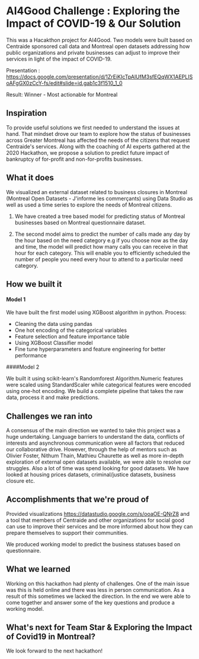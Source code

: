#  AI4Good Challenge : Exploring the Impact of COVID-19 & Our Solution
This was a Hacakthon project for AI4Good. Two models were built based on Centraide sponsored call data and Montreal open datasets addressing how public organizations and private businesses can adjust to improve their services in light of the impact of COVID-19.

Presentation : https://docs.google.com/presentation/d/1ZrEiKIcTpAlUfM3sfEQqWX1AEPLISoAFgGX0zCcY-fs/edit#slide=id.gab1c3f1510_1_0

Result: Winner - Most actionable for Montreal

## Inspiration
To provide useful solutions we first needed to understand the issues at hand. That mindset drove our team to explore how the status of businesses across Greater Montreal has affected the needs of the citizens that request Centraide's services. Along with the coaching of AI experts gathered at the 2020 Hackathon, we propose a solution to predict future impact of bankruptcy of for-profit and non-for-profits businesses. 

## What it does
We visualized an external dataset related to business closures in Montreal (Montreal Open Datasets - J'informe les commerçants) using Data Studio as well as used a time series to explore the needs of Montreal citizens. 

1. We have created a tree based model for predicting status of Montreal businesses based on Montreal questionnaire dataset.

2. The second model aims to predict the number of calls made any day by the hour based on the need category e.g if you choose now as the day and time, the model will predict how many calls you can receive in that hour for each category. This will enable you to efficiently scheduled the number of people you need every hour to attend to a particular need category.

## How we built it

#### Model 1
We have built the first model using XGBoost algorithm in python.
Process:
 - Cleaning the data using pandas
 - One hot encoding of the categorical variables
 - Feature selection and feature importance table
 - Using XGBoost Classifier model
 - Fine tune hyperparameters and feature engineering for better performance

####Model 2

We built it using scikit-learn's Randomforest Algorithm.Numeric features were scaled using StandardScaler while categorical features were encoded using one-hot encoding. We build a complete pipeline that takes the raw data, process it and make predictions.

## Challenges we ran into
A consensus of the main direction we wanted to take this project was a huge undertaking.
Language barriers to understand the data, conflicts of interests and asynchronous communication were all factors that reduced our collaborative drive.
However, through the help of mentors such as Olivier Foster, Nithum Thain, Mathieu Chaurette as well as more in-depth exploration of external open datasets available, we were able to resolve our struggles.
Also a lot of time was spend looking for good datasets. We have looked at housing prices datasets, criminal/justice datasets, business closure etc.

## Accomplishments that we're proud of

Provided visualizations https://datastudio.google.com/s/ooaOE-QNrZ8 and a tool that members of Centraide and other organizations for social good can use to improve their services and be more informed about how they can prepare themselves to support their communities.

We produced working model to predict the business statuses based on questionnaire.



## What we learned

Working on this hackathon had plenty of challenges.
One of the main issue was this is held online and there was less in person communication. As a result of this sometimes we lacked the direction. 
In the end we were able to come together and answer some of the key questions and produce a working model.

## What's next for Team Star & Exploring the Impact of Covid19 in Montreal?
We look forward to the next hackathon!
